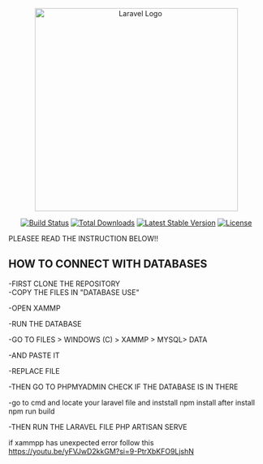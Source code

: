<p align="center"><a href="https://laravel.com" target="_blank"><img src="https://raw.githubusercontent.com/laravel/art/master/logo-lockup/5%20SVG/2%20CMYK/1%20Full%20Color/laravel-logolockup-cmyk-red.svg" width="400" alt="Laravel Logo"></a></p>

<p align="center">
<a href="https://github.com/laravel/framework/actions"><img src="https://github.com/laravel/framework/workflows/tests/badge.svg" alt="Build Status"></a>
<a href="https://packagist.org/packages/laravel/framework"><img src="https://img.shields.io/packagist/dt/laravel/framework" alt="Total Downloads"></a>
<a href="https://packagist.org/packages/laravel/framework"><img src="https://img.shields.io/packagist/v/laravel/framework" alt="Latest Stable Version"></a>
<a href="https://packagist.org/packages/laravel/framework"><img src="https://img.shields.io/packagist/l/laravel/framework" alt="License"></a>
</p>

PLEASEE READ THE INSTRUCTION BELOW!! 


## HOW TO CONNECT WITH DATABASES
-FIRST CLONE THE REPOSITORY 
<br>
-COPY THE FILES IN "DATABASE USE"  

-OPEN XAMMP  

-RUN THE DATABASE  

-GO TO FILES > WINDOWS (C) > XAMMP > MYSQL> DATA

-AND PASTE IT    

-REPLACE FILE  

-THEN GO TO PHPMYADMIN CHECK IF THE DATABASE IS IN THERE    

-go to cmd and locate your laravel file and inststall npm install after install npm run build    

-THEN RUN THE LARAVEL FILE PHP ARTISAN SERVE


  
if xammpp has unexpected error follow this https://youtu.be/yFVJwD2kkGM?si=9-PtrXbKFO9LjshN

